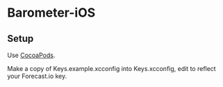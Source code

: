 Barometer-iOS
=============

## Setup

Use [CocoaPods](http://cocoapods.org).

Make a copy of Keys.example.xcconfig into Keys.xcconfig, edit to reflect your Forecast.io key.